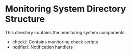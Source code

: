# Monitoring System Directory Structure

This directory contains the monitoring system components:
- check/: Contains monitoring check scripts
- notifier/: Notification handlers

